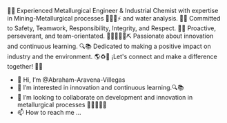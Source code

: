 🔬🧪 Experienced Metallurgical Engineer & Industrial Chemist with expertise in Mining-Metallurgical processes 🧪👷‍♂️⚡
and water analysis. 🌊💼  Committed to Safety, Teamwork, Responsibility, Integrity, and Respect. 🚀🤝 
Proactive, perseverant, and team-orientated. 🧪👷‍♂️👷‍♀️⛏️ Passionate about innovation and continuous learning.
🔍📚 Dedicated to making a positive impact on industry and the environment. 🌎♻️🌳 
¡Let's connect and make a difference together! 🌟💼

- 👋 Hi, I’m @Abraham-Aravena-Villegas
- 👀 I’m interested in innovation and continuous learning.🔍📚
- 💞️ I’m looking to collaborate on development and innovation in metallurgical processes 🧪👷‍♂️💼🌟
- 📫 How to reach me ...
<!---
Abraham-Aravena-Villegas/Abraham-Aravena-Villegas is a ✨ special ✨ repository because its `README.md` (this file) appears on your GitHub profile.
You can click the Preview link to take a look at your changes.
--->
